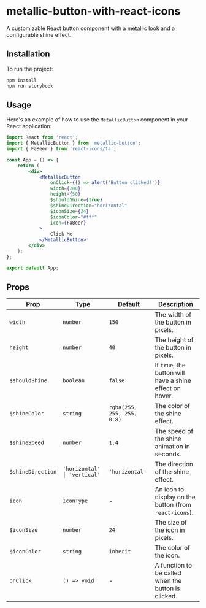 # metallic-button-with-react-icons

A customizable React button component with a metallic look and a configurable shine effect.

## Installation

To run the project:

```bash
npm install
npm run storybook
```

## Usage

Here's an example of how to use the `MetallicButton` component in your React application:

```jsx
import React from 'react';
import { MetallicButton } from 'metallic-button';
import { FaBeer } from 'react-icons/fa';

const App = () => {
    return (
        <div>
            <MetallicButton
                onClick={() => alert('Button clicked!')}
                width={200}
                height={50}
                $shouldShine={true}
                $shineDirection="horizontal"
                $iconSize={24}
                $iconColor="#fff"
                icon={FaBeer}
            >
                Click Me
            </MetallicButton>
        </div>
    );
};

export default App;
```

## Props

| Prop              | Type                        | Default                    | Description                                              |
| ----------------- | --------------------------- | -------------------------- | -------------------------------------------------------- |
| `width`           | `number`                    | `150`                      | The width of the button in pixels.                       |
| `height`          | `number`                    | `40`                       | The height of the button in pixels.                      |
| `$shouldShine`    | `boolean`                   | `false`                    | If `true`, the button will have a shine effect on hover. |
| `$shineColor`     | `string`                    | `rgba(255, 255, 255, 0.8)` | The color of the shine effect.                           |
| `$shineSpeed`     | `number`                    | `1.4`                      | The speed of the shine animation in seconds.             |
| `$shineDirection` | `'horizontal' │ 'vertical'` | `'horizontal'`             | The direction of the shine effect.                       |
| `icon`            | `IconType`                  | -                          | An icon to display on the button (from `react-icons`).   |
| `$iconSize`       | `number`                    | `24`                       | The size of the icon in pixels.                          |
| `$iconColor`      | `string`                    | `inherit`                  | The color of the icon.                                   |
| `onClick`         | `() => void`                | -                          | A function to be called when the button is clicked.      |
